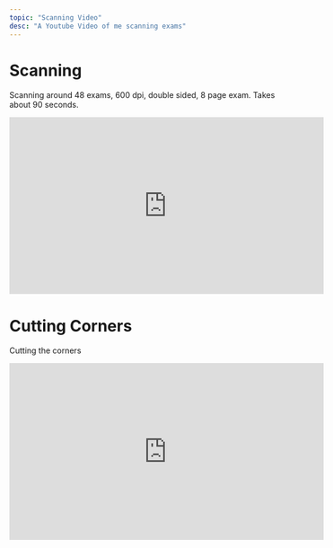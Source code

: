 ```yaml
---
topic: "Scanning Video"
desc: "A Youtube Video of me scanning exams"
---
```


# Scanning 

Scanning around 48 exams, 600 dpi, double sided, 8 page exam.  Takes about 90 seconds.

<iframe width="560" height="315" src="https://www.youtube.com/embed/bNTQwaz9Sj8" frameborder="0" allow="autoplay; encrypted-media" allowfullscreen></iframe>


# Cutting Corners

Cutting the corners

<iframe width="560" height="315" src="https://www.youtube.com/embed/bvGBTeMNV40" frameborder="0" allow="autoplay; encrypted-media" allowfullscreen></iframe>
